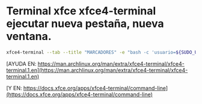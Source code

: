 # Terminal xfce xfce4-terminal ejecutar nueva pestaña, nueva ventana.
``` bash
xfce4-terminal --tab --title "MARCADORES" -e "bash -c 'usuario=${SUDO_USER:-${USER}}; source /home/$usuario/tron/Scripts/BajoNivel.sh; source /home/$usuario/tron/Scripts/AltoNivel.sh; source $sesiones/libcursos.sh; source /home/$usuario/.bashrc; playerctl pause; echo rutavideo es $RUTAVIDEO; interfazMarcadores $RUTAVIDEO; exec /bin/bash'"

```

[AYUDA EN: https://man.archlinux.org/man/extra/xfce4-terminal/xfce4-terminal.1.en](https://man.archlinux.org/man/extra/xfce4-terminal/xfce4-terminal.1.en)

[Y EN: https://docs.xfce.org/apps/xfce4-terminal/command-line](https://docs.xfce.org/apps/xfce4-terminal/command-line)